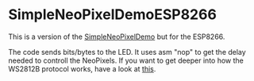 # SimpleNeoPixelDemoESP8266
This is a version of the [SimpleNeoPixelDemo](https://github.com/bigjosh/SimpleNeoPixelDemo/tree/master) but for the ESP8266.

The code sends bits/bytes to the LED. It uses asm "nop" to get the delay needed to controll the NeoPixels.
If you want to get deeper into how the WS2812B protocol works, have a look at [this](https://wp.josh.com/2014/05/13/ws2812-neopixels-are-not-so-finicky-once-you-get-to-know-them/).

